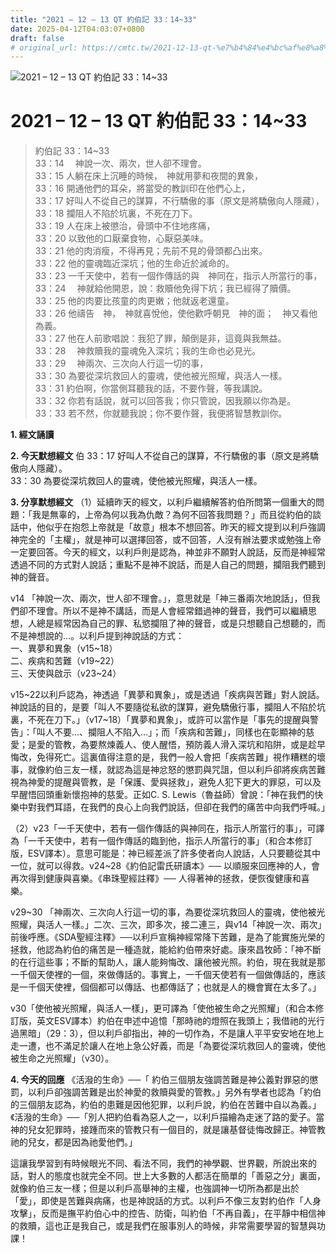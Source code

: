 ```yaml
---
title: "2021 – 12 – 13 QT 約伯記 33：14~33"
date: 2025-04-12T04:03:07+0800
draft: false
# original_url: https://cmtc.tw/2021-12-13-qt-%e7%b4%84%e4%bc%af%e8%a8%98-33%ef%bc%9a1433
---
```


![2021 – 12 – 13 QT 約伯記 33：14\~33](/images/qt.jpg   "2021 – 12 – 13 QT 約伯記 33：14\~33")

# 2021 – 12 – 13 QT 約伯記 33：14\~33

> 約伯記 33：14\~33  
> 33：14 　神說一次、兩次，世人卻不理會。  
> 33：15 人躺在床上沉睡的時候，　神就用夢和夜間的異象，  
> 33：16 開通他們的耳朵，將當受的教訓印在他們心上，  
> 33：17 好叫人不從自己的謀算，不行驕傲的事（原文是將驕傲向人隱藏），  
> 33：18 攔阻人不陷於坑裏，不死在刀下。  
> 33：19 人在床上被懲治，骨頭中不住地疼痛，  
> 33：20 以致他的口厭棄食物，心厭惡美味。  
> 33：21 他的肉消瘦，不得再見；先前不見的骨頭都凸出來。  
> 33：22 他的靈魂臨近深坑；他的生命近於滅命的。  
> 33：23 一千天使中，若有一個作傳話的與　神同在，指示人所當行的事，  
> 33：24 　神就給他開恩，說：救贖他免得下坑；我已經得了贖價。  
> 33：25 他的肉要比孩童的肉更嫩；他就返老還童。  
> 33：26 他禱告　神，　神就喜悅他，使他歡呼朝見　神的面；　神又看他為義。  
> 33：27 他在人前歌唱說：我犯了罪，顛倒是非，這竟與我無益。  
> 33：28 　神救贖我的靈魂免入深坑；我的生命也必見光。  
> 33：29 　神兩次、三次向人行這一切的事，  
> 33：30 為要從深坑救回人的靈魂，使他被光照耀，與活人一樣。  
> 33：31 約伯啊，你當側耳聽我的話，不要作聲，等我講說。  
> 33：32 你若有話說，就可以回答我；你只管說，因我願以你為是。  
> 33：33 若不然，你就聽我說；你不要作聲，我便將智慧教訓你。

**1. 經文誦讀**

**2.  今天默想經文**
伯 33：17 好叫人不從自己的謀算，不行驕傲的事（原文是將驕傲向人隱藏）。  
33：30 為要從深坑救回人的靈魂，使他被光照耀，與活人一樣。

**3. 分享默想經文**
（1）延續昨天的經文，以利戶繼續解答約伯所問第一個重大的問題：「我是無辜的，上帝為何以我為仇敵？為何不回答我問題？」而且從約伯的談話中，他似乎在抱怨上帝就是「故意」根本不想回答。昨天的經文提到以利戶強調神完全的「主權」，就是神可以選擇回答，或不回答，人沒有辦法要求或勉強上帝一定要回答。今天的經文，以利戶則是認為，神並非不願對人說話，反而是神經常透過不同的方式對人說話；重點不是神不說話，而是人自己的問題，攔阻我們聽到神的聲音。

v14 「神說一次、兩次，世人卻不理會。」，意思就是「神三番兩次地說話」，但我們卻不理會。所以不是神不講話，而是人會經常錯過神的聲音，我們可以繼續思想，人總是經常因為自己的罪、私慾攔阻了神的聲音，或是只想聽自己想聽的，而不是神想說的…。以利戶提到神說話的方式：  
一、異夢和異象（v15\~18）  
二、疾病和苦難（v19\~22）  
三、天使與啟示（v23\~24）

v15\~22以利戶認為，神透過「異夢和異象」，或是透過「疾病與苦難」對人說話。神說話的目的，是要「叫人不要隨從私欲的謀算，避免驕傲行事，攔阻人不陷於坑裏，不死在刀下。」（v17\~18）「異夢和異象」，或許可以當作是「事先的提醒與警告」：「叫人不要…、攔阻人不陷入…」；而「疾病和苦難」，同樣也在彰顯神的慈愛；是愛的管教，為要熬煉義人、使人醒悟，預防義人滑入深坑和陷阱，或是趁早悔改，免得死亡。這裏值得注意的是，我們一般人會把「疾病苦難」視作糟糕的壞事，就像約伯三友一樣，就認為這是神忿怒的懲罰與咒詛，但以利戶卻將疾病苦難視為神愛的提醒與管教，是「保護、愛與拯救」，避免人犯下更大的罪惡，可以及早醒悟回頭重新懷抱神的慈愛。正如C. S. Lewis（魯益師）曾說：「神在我們的快樂中對我們耳語，在我們的良心上向我們說話，但卻在我們的痛苦中向我們呼喊。」

（2）v23「一千天使中，若有一個作傳話的與神同在，指示人所當行的事」，可譯為「一千天使中，若有一個作傳話的臨到他，指示人所當行的事」（和合本修訂版，ESV譯本）。意思可能是：神已經差派了許多使者向人說話，人只要聽從其中一位，就可以得救。v24\~28《約伯記雷氏研讀本》── 以順服來回應神的人，會再次得到健康與喜樂。《串珠聖經註釋》── 人得著神的拯救，便恢復健康和喜樂。

v29\~30 「神兩次、三次向人行這一切的事，為要從深坑救回人的靈魂，使他被光照耀，與活人一樣。」二次、三次，即多次，接二連三，與v14「神說一次、兩次」前後呼應。《SDA聖經注釋》──以利戶宣稱神經常降下苦難，是為了能實施光榮的拯救，他認為約伯的痛苦是一種造就，能給約伯帶來好處。康來昌牧師：「神不斷的在行這些事；不斷的幫助人，讓人能夠悔改、讓他被光照。約伯，現在我就是那一千個天使裡的一個，來做傳話的。事實上，一千個天使若有一個做傳話的，應該是一千個天使裡，個個都可以傳話、也都傳話了；也就是人的機會實在太多了。」

v30「使他被光照耀，與活人一樣」，更可譯為「使他被生命之光照耀」（和合本修訂版，英文ESV譯本）約伯在申述中追憶「那時祂的燈照在我頭上；我借祂的光行過黑暗」（29：3），但以利戶卻指出，神的一切作為，不是讓人平平安安地在地上走一遭，也不滿足於讓人在地上急公好義，而是「為要從深坑救回人的靈魂，使他被生命之光照耀」（v30）。

**4. 今天的回應**
《活潑的生命》──「 約伯三個朋友強調苦難是神公義對罪惡的懲罰，以利戶卻強調苦難是出於神愛的救贖與愛的管教。」另外有學者也認為「約伯的三個朋友認為，約伯的患難是因他犯罪，以利戶說，約伯在苦難中自以為義。」《活潑的生命》──「別人把約伯看為惡人之一，以利戶描繪為走迷了路的愛子。當神的兒女犯罪時，接踵而來的管教只有一個目的，就是讓基督徒悔改歸正。神管教祂的兒女，都是因為祂愛他們。」

這讓我學習到有時候眼光不同、看法不同，我們的神學觀、世界觀，所說出來的話，對人的態度也就完全不同。世上大多數的人都活在簡單的「善惡之分」裏面，就像約伯三友一樣；但是以利戶高舉神的主權，也強調神一切所為都是出於「愛」，即使是苦難與病痛，也是神說話的方式。以利戶不像三友對約伯作「人身攻擊」，反而是撫平約伯心中的控告、防衛，叫約伯「不再自義」，在平靜中相信神的救贖，這也正是我自己，或是我們在服事別人的時候，非常需要學習的智慧與功課！
